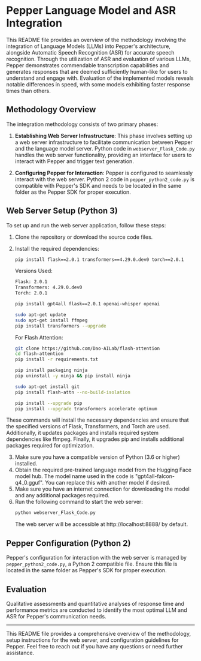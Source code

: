 # Pepper Language Model and ASR Integration

This README file provides an overview of the methodology involving the integration of Language Models (LLMs) into Pepper's architecture, alongside Automatic Speech Recognition (ASR) for accurate speech recognition. Through the utilization of ASR and evaluation of various LLMs, Pepper demonstrates commendable transcription capabilities and generates responses that are deemed sufficiently human-like for users to understand and engage with. Evaluation of the implemented models reveals notable differences in speed, with some models exhibiting faster response times than others.

## Methodology Overview

The integration methodology consists of two primary phases:

1. **Establishing Web Server Infrastructure**: This phase involves setting up a web server infrastructure to facilitate communication between Pepper and the language model server. Python code in `webserver_Flask_Code.py` handles the web server functionality, providing an interface for users to interact with Pepper and trigger text generation.

2. **Configuring Pepper for Interaction**: Pepper is configured to seamlessly interact with the web server. Python 2 code in `pepper_python2_code.py` is compatible with Pepper's SDK and needs to be located in the same folder as the Pepper SDK for proper execution.

## Web Server Setup (Python 3)

To set up and run the web server application, follow these steps:

1. Clone the repository or download the source code files.
2. Install the required dependencies:
   ```bash
   pip install flask==2.0.1 transformers==4.29.0.dev0 torch==2.0.1
   ```
   Versions Used:
   ```bash
   Flask: 2.0.1
   Transformers: 4.29.0.dev0
   Torch: 2.0.1
   ```
   
   ```bash
   pip install gpt4all flask==2.0.1 openai-whisper openai
   ```
   
   ```bash
   sudo apt-get update
   sudo apt-get install ffmpeg
   pip install transformers --upgrade
   ```
   
   For Flash Attention:
   ```bash
   git clone https://github.com/Dao-AILab/flash-attention
   cd flash-attention
   pip install -r requirements.txt
   ```
   
   ```bash
   pip install packaging ninja
   pip uninstall -y ninja && pip install ninja
   ```
   
   ```bash
   sudo apt-get install git
   pip install flash-attn --no-build-isolation
   ```
   
   ```bash
   pip install --upgrade pip
   pip install --upgrade transformers accelerate optimum
   ```

These commands will install the necessary dependencies and ensure that the specified versions of Flask, Transformers, and Torch are used. Additionally, it updates packages and installs required system dependencies like ffmpeg. Finally, it upgrades pip and installs additional packages required for optimization.

3. Make sure you have a compatible version of Python (3.6 or higher) installed.
4. Obtain the required pre-trained language model from the Hugging Face model hub. The model name used in the code is "gpt4all-falcon-q4_0.gguf". You can replace this with another model if desired.
5. Make sure you have an internet connection for downloading the model and any additional packages required.
6. Run the following command to start the web server:
   ```bash
   python webserver_Flask_Code.py
   ```
   The web server will be accessible at http://localhost:8888/ by default.

## Pepper Configuration (Python 2)

Pepper's configuration for interaction with the web server is managed by `pepper_python2_code.py`, a Python 2 compatible file. Ensure this file is located in the same folder as Pepper's SDK for proper execution.

## Evaluation

Qualitative assessments and quantitative analyses of response time and performance metrics are conducted to identify the most optimal LLM and ASR for Pepper's communication needs.

---

This README file provides a comprehensive overview of the methodology, setup instructions for the web server, and configuration guidelines for Pepper. Feel free to reach out if you have any questions or need further assistance.
